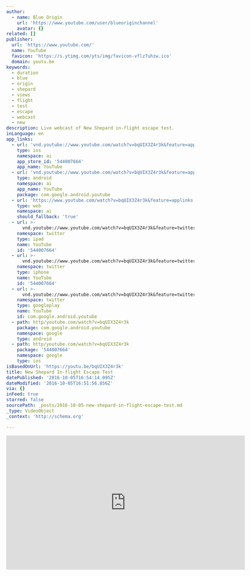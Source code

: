 ```yaml
---
author:
  - name: Blue Origin
    url: 'https://www.youtube.com/user/blueoriginchannel'
    avatar: {}
related: []
publisher:
  url: 'https://www.youtube.com/'
  name: YouTube
  favicon: 'https://s.ytimg.com/yts/img/favicon-vflz7uhzw.ico'
  domain: youtu.be
keywords:
  - duration
  - blue
  - origin
  - shepard
  - views
  - flight
  - test
  - escape
  - webcast
  - new
description: Live webcast of New Shepard in-flight escape test.
inLanguage: en
app_links:
  - url: 'vnd.youtube://www.youtube.com/watch?v=bqUIX3Z4r3k&feature=applinks'
    type: ios
    namespace: ai
    app_store_id: '544007664'
    app_name: YouTube
  - url: 'vnd.youtube://www.youtube.com/watch?v=bqUIX3Z4r3k&feature=applinks'
    type: android
    namespace: ai
    app_name: YouTube
    package: com.google.android.youtube
  - url: 'https://www.youtube.com/watch?v=bqUIX3Z4r3k&feature=applinks'
    type: web
    namespace: ai
    should_fallback: 'true'
  - url: >-
      vnd.youtube://www.youtube.com/watch?v=bqUIX3Z4r3k&feature=twitter-deep-link
    namespace: twitter
    type: ipad
    name: YouTube
    id: '544007664'
  - url: >-
      vnd.youtube://www.youtube.com/watch?v=bqUIX3Z4r3k&feature=twitter-deep-link
    namespace: twitter
    type: iphone
    name: YouTube
    id: '544007664'
  - url: >-
      vnd.youtube://www.youtube.com/watch?v=bqUIX3Z4r3k&feature=twitter-deep-link
    namespace: twitter
    type: googleplay
    name: YouTube
    id: com.google.android.youtube
  - path: http/youtube.com/watch?v=bqUIX3Z4r3k
    package: com.google.android.youtube
    namespace: google
    type: android
  - path: http/youtube.com/watch?v=bqUIX3Z4r3k
    package: '544007664'
    namespace: google
    type: ios
isBasedOnUrl: 'https://youtu.be/bqUIX3Z4r3k'
title: New Shepard In-flight Escape Test
datePublished: '2016-10-05T16:54:14.095Z'
dateModified: '2016-10-05T16:51:56.856Z'
via: {}
inFeed: true
starred: false
sourcePath: _posts/2016-10-05-new-shepard-in-flight-escape-test.md
_type: VideoObject
_context: 'http://schema.org'

---
```

<iframe src="https://cdn.embedly.com/widgets/media.html?src=https%3A%2F%2Fwww.youtube.com%2Fembed%2FbqUIX3Z4r3k%3Ffeature%3Doembed&amp;url=http%3A%2F%2Fwww.youtube.com%2Fwatch%3Fv%3DbqUIX3Z4r3k&amp;image=https%3A%2F%2Fi.ytimg.com%2Fvi%2FbqUIX3Z4r3k%2Fmaxresdefault_live.jpg&amp;key=b7d04c9b404c499eba89ee7072e1c4f7&amp;type=text%2Fhtml&amp;schema=youtube" width="640" height="360" scrolling="no" frameborder="0" allowfullscreen="" style=""></iframe>
